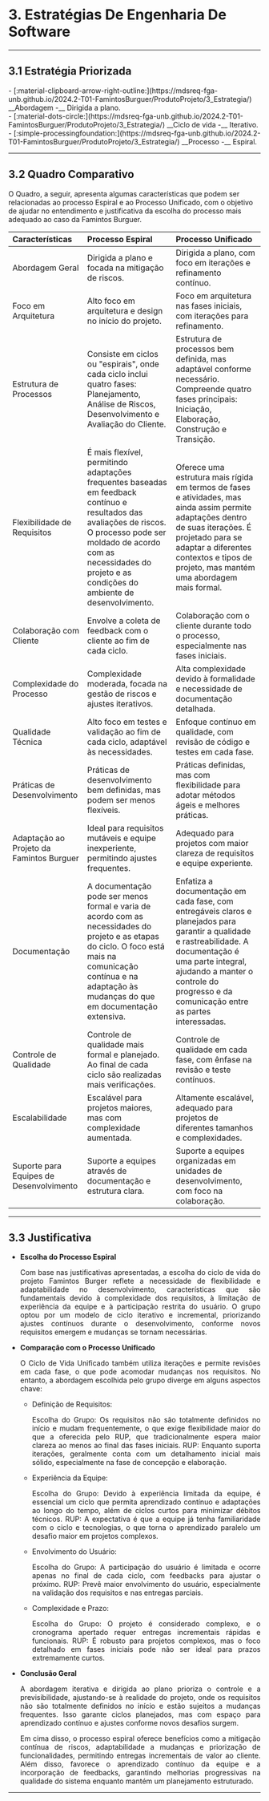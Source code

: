 # 3. Estratégias De Engenharia De Software

___________________________________________________________________________________

## 3.1 Estratégia Priorizada

<div class="grid cards" markdown>
- [:material-clipboard-arrow-right-outline:](https://mdsreq-fga-unb.github.io/2024.2-T01-FamintosBurguer/ProdutoProjeto/3_Estrategia/) __Abordagem -__ Dirigida a plano.
</div>
<div class="grid cards" markdown>
- [:material-dots-circle:](https://mdsreq-fga-unb.github.io/2024.2-T01-FamintosBurguer/ProdutoProjeto/3_Estrategia/) __Ciclo de vida -__ Iterativo.
</div>
<div class="grid cards" markdown>
- [:simple-processingfoundation:](https://mdsreq-fga-unb.github.io/2024.2-T01-FamintosBurguer/ProdutoProjeto/3_Estrategia/) __Processo -__ Espiral. 
</div>

___________________________________________________________________________________

## 3.2 Quadro Comparativo 

O Quadro, a seguir, apresenta algumas características que podem ser relacionadas ao processo Espiral e ao Processo Unificado, com o objetivo de ajudar no entendimento e justificativa da escolha do processo mais adequado ao caso da Famintos Burguer. 

|Características     |Processo Espiral|Processo Unificado |
|:------------------|:--------------|:-----------------|
|Abordagem Geral     |Dirigida a plano e focada na mitigação de riscos.  |  Dirigida a plano, com foco em iterações e refinamento contínuo.  | 
|Foco em Arquitetura |Alto foco em arquitetura e design no início do projeto. |  Foco em arquitetura nas fases iniciais, com iterações para refinamento. |
|Estrutura de Processos|Consiste em ciclos ou "espirais", onde cada ciclo inclui quatro fases: Planejamento, Análise de Riscos, Desenvolvimento e Avaliação do Cliente. |Estrutura de processos bem definida, mas adaptável conforme necessário. Compreende quatro fases principais: Iniciação, Elaboração, Construção e Transição. |
|Flexibilidade de Requisitos |É mais flexível, permitindo adaptações frequentes baseadas em feedback contínuo e resultados das avaliações de riscos. O processo pode ser moldado de acordo com as necessidades do projeto e as condições do ambiente de desenvolvimento. |Oferece uma estrutura mais rígida em termos de fases e atividades, mas ainda assim permite adaptações dentro de suas iterações. É projetado para se adaptar a diferentes contextos e tipos de projeto, mas mantém uma abordagem mais formal. |
|Colaboração com Cliente |Envolve a coleta de feedback com o cliente ao fim de cada ciclo.|Colaboração com o cliente durante todo o processo, especialmente nas fases iniciais.|
|Complexidade do Processo|Complexidade moderada, focada na gestão de riscos e ajustes iterativos.|Alta complexidade devido à formalidade e necessidade de documentação detalhada. |
|Qualidade Técnica|Alto foco em testes e validação ao fim de cada ciclo, adaptável às necessidades.|Enfoque contínuo em qualidade, com revisão de código e testes em cada fase. |
|Práticas de Desenvolvimento|Práticas de desenvolvimento bem definidas, mas podem ser menos flexíveis.|Práticas definidas, mas com flexibilidade para adotar métodos ágeis e melhores práticas.|
|Adaptação ao Projeto da Famintos Burguer |Ideal para requisitos mutáveis e equipe inexperiente, permitindo ajustes frequentes.| Adequado para projetos com maior clareza de requisitos e equipe experiente.|
|Documentação|A documentação pode ser menos formal e varia de acordo com as necessidades do projeto e as etapas do ciclo. O foco está mais na comunicação contínua e na adaptação às mudanças do que em documentação extensiva.|Enfatiza a documentação em cada fase, com entregáveis claros e planejados para garantir a qualidade e rastreabilidade. A documentação é uma parte integral, ajudando a manter o controle do progresso e da comunicação entre as partes interessadas. | 
|Controle de Qualidade |Controle de qualidade mais formal e planejado. Ao final de cada ciclo são realizadas mais verificações.|Controle de qualidade em cada fase, com ênfase na revisão e teste contínuos.| 
|Escalabilidade |Escalável para projetos maiores, mas com complexidade aumentada.| Altamente escalável, adequado para projetos de diferentes tamanhos e complexidades.| 
|Suporte para Equipes de Desenvolvimento| Suporte a equipes através de documentação e estrutura clara.| Suporte a equipes organizadas em unidades de desenvolvimento, com foco na colaboração.| 


___________________________________________________________________________________

## 3.3 Justificativa

- **Escolha do Processo Espiral**
    <div style="text-align: justify">

    Com base nas justificativas apresentadas, a escolha do ciclo de vida do projeto Famintos Burger reflete a necessidade de flexibilidade e adaptabilidade no desenvolvimento, características que são fundamentais devido à complexidade dos requisitos, à limitação de experiência da equipe e à participação restrita do usuário. O grupo optou por um modelo de ciclo iterativo e incremental, priorizando ajustes contínuos durante o desenvolvimento, conforme novos requisitos emergem e mudanças se tornam necessárias.
    
    </div>

- **Comparação com o Processo Unificado**
    <div style="text-align: justify">

    O Ciclo de Vida Unificado também utiliza iterações e permite revisões em cada fase, o que pode acomodar mudanças nos requisitos. No entanto, a abordagem escolhida pelo grupo diverge em alguns aspectos chave:

    - Definição de Requisitos:

        Escolha do Grupo: Os requisitos não são totalmente definidos no início e mudam frequentemente, o que exige flexibilidade maior do que a oferecida pelo RUP, que tradicionalmente espera maior clareza ao menos ao final das fases iniciais.
        RUP: Enquanto suporta iterações, geralmente conta com um detalhamento inicial mais sólido, especialmente na fase de concepção e elaboração.

    - Experiência da Equipe:

        Escolha do Grupo: Devido à experiência limitada da equipe, é essencial um ciclo que permita aprendizado contínuo e adaptações ao longo do tempo, além de ciclos curtos para minimizar débitos técnicos.
        RUP: A expectativa é que a equipe já tenha familiaridade com o ciclo e tecnologias, o que torna o aprendizado paralelo um desafio maior em projetos complexos.

    - Envolvimento do Usuário:

        Escolha do Grupo: A participação do usuário é limitada e ocorre apenas no final de cada ciclo, com feedbacks para ajustar o próximo.
        RUP: Prevê maior envolvimento do usuário, especialmente na validação dos requisitos e nas entregas parciais.

    - Complexidade e Prazo:

        Escolha do Grupo: O projeto é considerado complexo, e o cronograma apertado requer entregas incrementais rápidas e funcionais.
        RUP: É robusto para projetos complexos, mas o foco detalhado em fases iniciais pode não ser ideal para prazos extremamente curtos.
    
    </div>

- **Conclusão Geral**
    <div style="text-align: justify">

    A abordagem iterativa e dirigida ao plano prioriza o controle e a previsibilidade, ajustando-se à realidade do projeto, onde os requisitos não são totalmente definidos no início e estão sujeitos a mudanças frequentes. Isso garante ciclos planejados, mas com espaço para aprendizado contínuo e ajustes conforme novos desafios surgem.
    
    Em cima disso, o processo espiral oferece benefícios como a mitigação contínua de riscos, adaptabilidade a mudanças e priorização de funcionalidades, permitindo entregas incrementais de valor ao cliente. Além disso, favorece o aprendizado contínuo da equipe e a incorporação de feedbacks, garantindo melhorias progressivas na qualidade do sistema enquanto mantém um planejamento estruturado.
    
    </div>
___________________________________________________________________________________